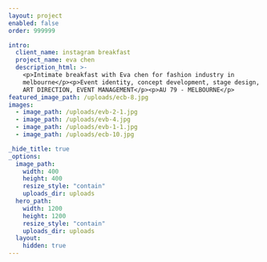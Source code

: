 ```yaml
---
layout: project
enabled: false
order: 999999

intro:
  client_name: instagram breakfast
  project_name: eva chen
  description_html: >-
    <p>Intimate breakfast with Eva chen for fashion industry in
    melbourne</p><p>Event identity, concept development, stage design, styling,
    ART DIRECTION, EVENT MANAGEMENT</p><p>AU 79 - MELBOURNE</p>
featured_image_path: /uploads/ecb-8.jpg
images:
  - image_path: /uploads/evb-2-1.jpg
  - image_path: /uploads/evb-4.jpg
  - image_path: /uploads/evb-1-1.jpg
  - image_path: /uploads/ecb-10.jpg

_hide_title: true
_options:
  image_path:
    width: 400
    height: 400
    resize_style: "contain"
    uploads_dir: uploads
  hero_path:
    width: 1200
    height: 1200
    resize_style: "contain"
    uploads_dir: uploads
  layout:
    hidden: true
---
```

